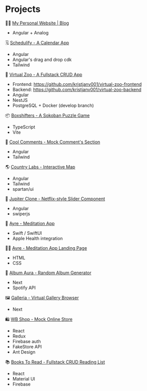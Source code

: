 # Projects

👨‍💻 <a href="https://www.kristjanvingel.com" target="_blank">My Personal Website | Blog</a>

* Angular + Analog

🗓️ <a href="https://github.com/kristjanv001/calendar-app" target="_blank">Schedulify - A Calendar App</a>

* Angular
* Angular's drag and drop cdk
* Tailwind

🦁 <a href="https://github.com/kristjanv001/virtual-zoo-frontend" target="_blank">Virtual Zoo - A Fullstack CRUD App</a>

* Frontend: https://github.com/kristjanv001/virtual-zoo-frontend
* Backend: https://github.com/kristjanv001/virtual-zoo-backend
* Angular
* NestJS
* PostgreSQL + Docker (develop branch)

📦 <a href="https://github.com/kristjanv001/sokoban-js" target="_blank">Boxshifters - A Sokoban Puzzle Game</a>

* TypeScript
* Vite

📝 <a href="https://github.com/kristjanv001/comments-frontend" target="_blank">Cool Comments - Mock Comment's Section</a>

* Angular
* Tailwind

🌎 <a href="https://github.com/kristjanv001/country-labs/tree/main" target="_blank">Country Labs - Interactive Map</a>

* Angular
* Tailwind
* spartan/ui

🍿 <a href="https://github.com/kristjanv001/jupiter-clone" target="_blank"> Jupiter Clone - Netflix-style Slider Component</a>

* Angular
* swiperjs

📿 <a href="https://github.com/kristjanv001/meditation-timer-ios" target="_blank">Ayre - Meditation App</a>

* Swift / SwiftUI
* Apple Health integration

🧘‍♂️ <a href="https://www.ayre.info/" target="_blank">Ayre - Meditation App Landing Page</a>

* HTML
* CSS

🎸 <a href="https://albumaura-dot-com.vercel.app/" target="_blank">Album Aura - Random Album Generator</a>

* Next
* Spotify API

🖼️ <a href="https://github.com/kristjanv001/galleria" target="_blank">Galleria - Virtual Gallery Browser</a>

* Next

🛍️ <a href="https://github.com/kristjanv001/wb-shop" target="_blank">WB Shop - Mock Online Store</a>

* React
* Redux
* Firebase auth
* FakeStore API
* Ant Design

📚 <a href="https://github.com/kristjanv001/books-to-read" target="_blank">Books To Read - Fullstack CRUD Reading List</a>

* React
* Material UI
* Firebase


 




   
